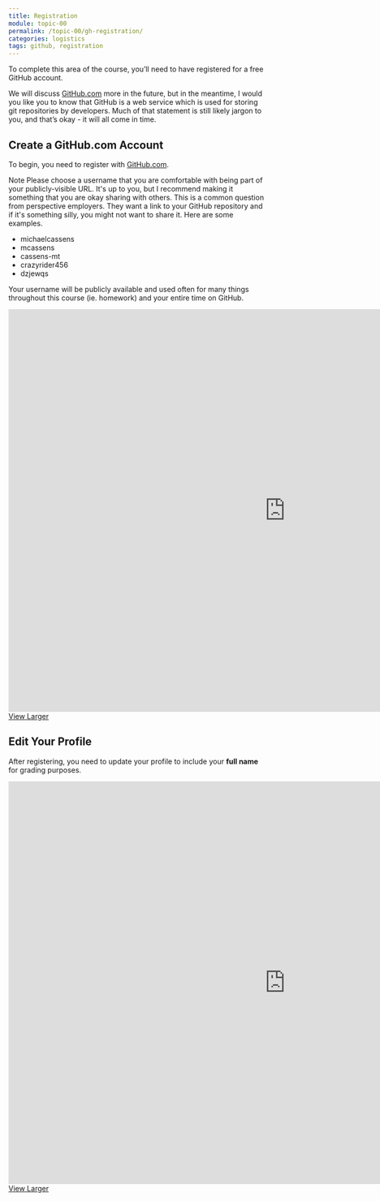 ```yaml
---
title: Registration
module: topic-00
permalink: /topic-00/gh-registration/
categories: logistics
tags: github, registration
---
```


<div class="divider-heading"></div>


To complete this area of the course, you’ll need to have registered for a free GitHub account.

We will discuss <a href="https://github.com/" target="_blank">GitHub.com</a> more in the future, but in the meantime, I would you like you to know that GitHub is a web service which is used for storing git repositories by developers. Much of that statement is still likely jargon to you, and that’s okay - it will all come in time.


## Create a GitHub.com Account
To begin, you need to register with <a href="https://github.com/" target="_blank">GitHub.com</a>.

<span class="label label-info">Note</span> Please choose a username that you are comfortable with being part of your publicly-visible URL. It's up to you, but I recommend making it something that you are okay sharing with others.  This is a common question from perspective employers.  They want a link to your GitHub repository and if it's something silly, you might not want to share it.  Here are some examples.

<ul class="pros-and-cons">
  <li class="icon-pro">michaelcassens</li>
  <li class="icon-pro">mcassens</li>
  <li class="icon-pro">cassens-mt</li>
  <li class="icon-con">crazyrider456</li>
  <li class="icon-con">dzjewqs</li>
</ul>

Your username will be publicly available and used often for many things throughout this course (ie. homework) and your entire time on GitHub.

<iframe src="https://h5p.org/h5p/embed/413707" width="1090" height="794" frameborder="0" allowfullscreen="allowfullscreen"></iframe>
<a href="https://h5p.org/node/413707" class="btn btn-default btn-xs" target="_blank">View Larger</a>


<div class="divider-pg"></div>


## Edit Your Profile
After registering, you need to update your profile to include your **full name** for grading purposes.

<iframe src="https://h5p.org/h5p/embed/416489" width="1090" height="794" frameborder="0" allowfullscreen="allowfullscreen"></iframe>
<a href="https://h5p.org/node/416489" class="btn btn-default btn-xs" target="_blank">View Larger</a>
